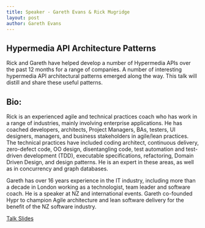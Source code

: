```yaml
---
title: Speaker - Gareth Evans & Rick Mugridge
layout: post
author: Gareth Evans
---
```


## Hypermedia API Architecture Patterns
  
Rick and Gareth have helped develop a number of Hypermedia APIs over the past 12 months for a range of companies. A number of interesting hypermedia API architectural patterns emerged along the way. This talk will distill and share these useful patterns.

## Bio:
 
Rick is an experienced agile and technical practices coach who has work in a range of industries, mainly involving enterprise applications. He has coached developers, architects, Project Managers, BAs, testers, UI designers, managers, and business stakeholders in agile/lean practices. The technical practices have included coding architect, continuous delivery, zero-defect code, OO design, disentangling code, test automation and test-driven development (TDD), executable specifications, refactoring, Domain Driven Design, and design patterns. He is an expert in these areas, as well as in concurrency and graph databases.

Gareth has over 16 years experience in the IT industry, including more than a decade in London working as a technologist, team leader and software coach. He is a speaker at NZ and international events. Gareth co-founded Hypr to champion Agile architecture and lean software delivery for the benefit of the NZ software industry.

[Talk Slides](/slides/evans_hypermedia_design_patterns.pdf)
